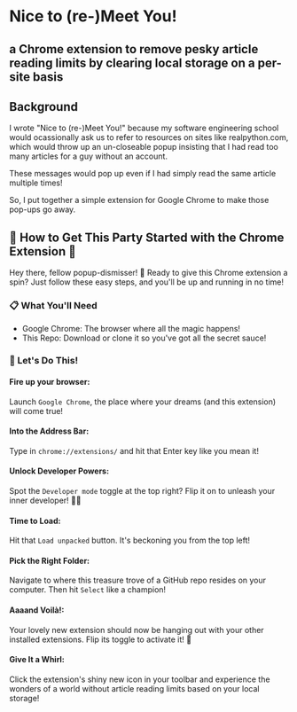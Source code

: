 # Nice to (re-)Meet You!

## a Chrome extension to remove pesky article reading limits by clearing local storage on a per-site basis

## Background
I wrote "Nice to (re-)Meet You!" because my software engineering school would ocassionally ask us to refer to resources on sites like realpython.com, which would throw up an un-closeable popup insisting that I had read too many articles for a guy without an account.

These messages would pop up even if I had simply read the same article multiple times! 

So, I put together a simple extension for Google Chrome to make those pop-ups go away.


## 🎉 How to Get This Party Started with the Chrome Extension 🎉

Hey there, fellow popup-dismisser! 👋
Ready to give this Chrome extension a spin?
Just follow these easy steps, and you'll be up and running in no time!

### 📋 What You'll Need
- Google Chrome: The browser where all the magic happens!
- This Repo: Download or clone it so you've got all the secret sauce!

### 🚀 Let's Do This!
#### Fire up your browser:
Launch ```Google Chrome```, the place where your dreams (and this extension) will come true!

#### Into the Address Bar:
Type in ```chrome://extensions/``` and hit that Enter key like you mean it!

#### Unlock Developer Powers:
Spot the ```Developer mode``` toggle at the top right? Flip it on to unleash your inner developer! 🦸‍♂️

#### Time to Load:
Hit that ```Load unpacked``` button. It's beckoning you from the top left!

#### Pick the Right Folder:
Navigate to where this treasure trove of a GitHub repo resides on your computer. Then hit ```Select``` like a champion!

#### Aaaand Voilà!:
Your lovely new extension should now be hanging out with your other installed extensions. Flip its toggle to activate it! 🌟

#### Give It a Whirl:
Click the extension's shiny new icon in your toolbar and experience the wonders of a world without article reading limits based on your local storage!
